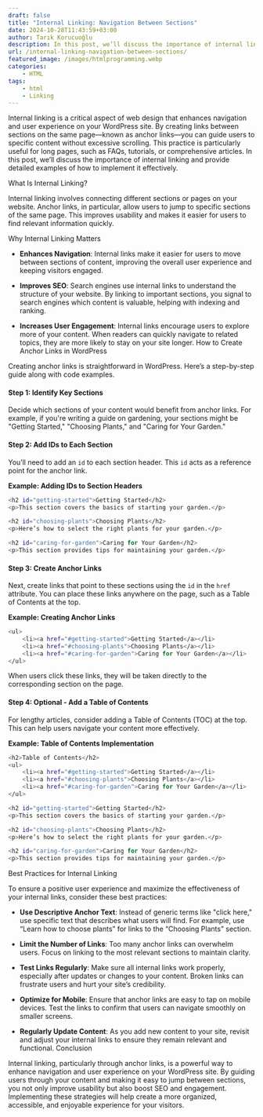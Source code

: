 ```yaml
---
draft: false
title: "Internal Linking: Navigation Between Sections"
date: 2024-10-28T11:43:59+03:00
author: Tarık Korucuoğlu
description: In this post, we’ll discuss the importance of internal linking and provide detailed examples of how to implement it effectively.
url: /internal-linking-navigation-between-sections/
featured_image: /images/htmlprogramming.webp
categories:
    - HTML
tags:
    - html
    - Linking
---
```

Internal linking is a critical aspect of web design that enhances navigation and user experience on your WordPress site. By creating links between sections on the same page—known as anchor links—you can guide users to specific content without excessive scrolling. This practice is particularly useful for long pages, such as FAQs, tutorials, or comprehensive articles. In this post, we’ll discuss the importance of internal linking and provide detailed examples of how to implement it effectively.

What Is Internal Linking?

Internal linking involves connecting different sections or pages on your website. Anchor links, in particular, allow users to jump to specific sections of the same page. This improves usability and makes it easier for users to find relevant information quickly.

Why Internal Linking Matters
* **Enhances Navigation**: Internal links make it easier for users to move between sections of content, improving the overall user experience and keeping visitors engaged.

* **Improves SEO**: Search engines use internal links to understand the structure of your website. By linking to important sections, you signal to search engines which content is valuable, helping with indexing and ranking.

* **Increases User Engagement**: Internal links encourage users to explore more of your content. When readers can quickly navigate to related topics, they are more likely to stay on your site longer.
How to Create Anchor Links in WordPress

Creating anchor links is straightforward in WordPress. Here’s a step-by-step guide along with code examples.
#### Step 1: Identify Key Sections

Decide which sections of your content would benefit from anchor links. For example, if you're writing a guide on gardening, your sections might be "Getting Started," "Choosing Plants," and "Caring for Your Garden."
#### Step 2: Add IDs to Each Section

You’ll need to add an `id` to each section header. This `id` acts as a reference point for the anchor link.

**Example: Adding IDs to Section Headers**
```bash
<h2 id="getting-started">Getting Started</h2>
<p>This section covers the basics of starting your garden.</p>

<h2 id="choosing-plants">Choosing Plants</h2>
<p>Here’s how to select the right plants for your garden.</p>

<h2 id="caring-for-garden">Caring for Your Garden</h2>
<p>This section provides tips for maintaining your garden.</p>
```
#### Step 3: Create Anchor Links

Next, create links that point to these sections using the `id` in the `href` attribute. You can place these links anywhere on the page, such as a Table of Contents at the top.

**Example: Creating Anchor Links**
```bash
<ul>
    <li><a href="#getting-started">Getting Started</a></li>
    <li><a href="#choosing-plants">Choosing Plants</a></li>
    <li><a href="#caring-for-garden">Caring for Your Garden</a></li>
</ul>
```

When users click these links, they will be taken directly to the corresponding section on the page.
#### Step 4: Optional - Add a Table of Contents

For lengthy articles, consider adding a Table of Contents (TOC) at the top. This can help users navigate your content more effectively.

**Example: Table of Contents Implementation**
```bash
<h2>Table of Contents</h2>
<ul>
    <li><a href="#getting-started">Getting Started</a></li>
    <li><a href="#choosing-plants">Choosing Plants</a></li>
    <li><a href="#caring-for-garden">Caring for Your Garden</a></li>
</ul>

<h2 id="getting-started">Getting Started</h2>
<p>This section covers the basics of starting your garden.</p>

<h2 id="choosing-plants">Choosing Plants</h2>
<p>Here’s how to select the right plants for your garden.</p>

<h2 id="caring-for-garden">Caring for Your Garden</h2>
<p>This section provides tips for maintaining your garden.</p>
```

Best Practices for Internal Linking

To ensure a positive user experience and maximize the effectiveness of your internal links, consider these best practices:
* **Use Descriptive Anchor Text**: Instead of generic terms like "click here," use specific text that describes what users will find. For example, use “Learn how to choose plants” for links to the “Choosing Plants” section.

* **Limit the Number of Links**: Too many anchor links can overwhelm users. Focus on linking to the most relevant sections to maintain clarity.

* **Test Links Regularly**: Make sure all internal links work properly, especially after updates or changes to your content. Broken links can frustrate users and hurt your site’s credibility.

* **Optimize for Mobile**: Ensure that anchor links are easy to tap on mobile devices. Test the links to confirm that users can navigate smoothly on smaller screens.

* **Regularly Update Content**: As you add new content to your site, revisit and adjust your internal links to ensure they remain relevant and functional.
Conclusion

Internal linking, particularly through anchor links, is a powerful way to enhance navigation and user experience on your WordPress site. By guiding users through your content and making it easy to jump between sections, you not only improve usability but also boost SEO and engagement. Implementing these strategies will help create a more organized, accessible, and enjoyable experience for your visitors.

